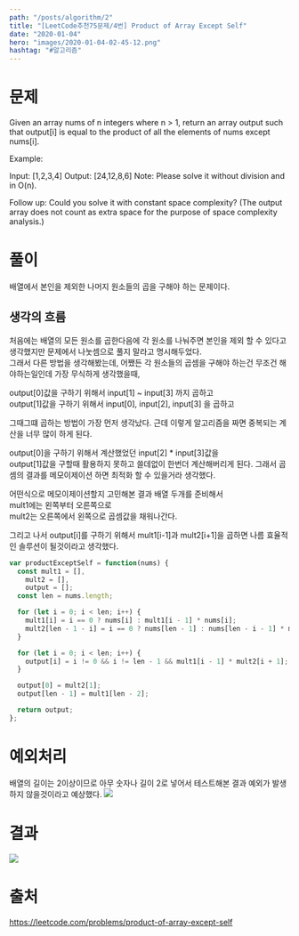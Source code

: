 ```yaml
---
path: "/posts/algorithm/2"
title: "[LeetCode추천75문제/4번] Product of Array Except Self"
date: "2020-01-04"
hero: "images/2020-01-04-02-45-12.png"
hashtag: "#알고리즘"
---
```


# 문제

Given an array nums of n integers where n > 1, return an array output such that output[i] is equal to the product of all the elements of nums except nums[i].

Example:

Input: [1,2,3,4]
Output: [24,12,8,6]
Note: Please solve it without division and in O(n).

Follow up:
Could you solve it with constant space complexity? (The output array does not count as extra space for the purpose of space complexity analysis.)

# 풀이

배열에서 본인을 제외한 나머지 원소들의 곱을 구해야 하는 문제이다.

## 생각의 흐름

처음에는 배열의 모든 원소를 곱한다음에 각 원소를 나눠주면 본인을 제외 할 수 있다고 생각했지만 문제에서 나눗셈으로 풀지 말라고 명시해두었다.  
그래서 다른 방법을 생각해봤는데, 어쨌든 각 원소들의 곱셈을 구해야 하는건 무조건 해야하는일인데 가장 무식하게 생각했을때,

output[0]값을 구하기 위해서 input[1] ~ input[3] 까지 곱하고  
output[1]값을 구하기 위해서 input[0], input[2], input[3] 을 곱하고

그때그떄 곱하는 방법이 가장 먼저 생각났다.
근데 이렇게 알고리즘을 짜면 중복되는 계산을 너무 많이 하게 된다.

output[0]을 구하기 위해서 계산했었던 input[2] \* input[3]값을  
output[1]값을 구할때 활용하지 못하고 쓸데없이 한번더 계산해버리게 된다.
그래서 곱셈의 결과를 메모이제이션 하면 최적화 할 수 있을거라 생각했다.

어떤식으로 메모이제이션할지 고민해본 결과 배열 두개를 준비해서  
mult1에는 왼쪽부터 오른쪽으로  
mult2는 오른쪽에서 왼쪽으로 곱셈값을 채워나간다.

그리고 나서 output[i]를 구하기 위해서 mult1[i-1]과 mult2[i+1]을 곱하면 나름 효율적인 솔루션이 될것이라고 생각했다.

```javascript
var productExceptSelf = function(nums) {
  const mult1 = [],
    mult2 = [],
    output = [];
  const len = nums.length;

  for (let i = 0; i < len; i++) {
    mult1[i] = i == 0 ? nums[i] : mult1[i - 1] * nums[i];
    mult2[len - 1 - i] = i == 0 ? nums[len - 1] : nums[len - i - 1] * mult2[len - i];
  }

  for (let i = 0; i < len; i++) {
    output[i] = i != 0 && i != len - 1 && mult1[i - 1] * mult2[i + 1];
  }

  output[0] = mult2[1];
  output[len - 1] = mult1[len - 2];

  return output;
};
```

# 예외처리

배열의 길이는 2이상이므로 아무 숫자나 길이 2로 넣어서 테스트해본 결과 예외가 발생하지 않을것이라고 예상했다.
![](/images/2020-01-04-02-45-12.png)

# 결과

![](/images/2020-01-04-02-44-12.png)

# 출처

https://leetcode.com/problems/product-of-array-except-self
